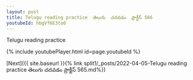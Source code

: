 ```yaml
---
layout: post
title: Telugu reading practice  తెలుగు  చదవడం  ప్రాక్టీస్ 566
youtubeId: hbgVf6E3to0
---
```

 
 
Telugu reading practice
 
 
 
 
 


{% include youtubePlayer.html id=page.youtubeId %}
 
[Next]({{ site.baseurl }}{% link  split1/_posts/2022-04-05-Telugu reading practice  తెలుగు  చదవడం  ప్రాక్టీస్ 565.md%})
 
